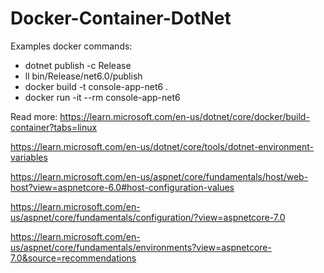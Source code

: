 # Docker-Container-DotNet
Examples docker commands:

 - dotnet publish -c Release
 - ll bin/Release/net6.0/publish
 - docker build -t console-app-net6 .
 - docker run -it --rm console-app-net6

Read more:
https://learn.microsoft.com/en-us/dotnet/core/docker/build-container?tabs=linux

https://learn.microsoft.com/en-us/dotnet/core/tools/dotnet-environment-variables

https://learn.microsoft.com/en-us/aspnet/core/fundamentals/host/web-host?view=aspnetcore-6.0#host-configuration-values

https://learn.microsoft.com/en-us/aspnet/core/fundamentals/configuration/?view=aspnetcore-7.0

https://learn.microsoft.com/en-us/aspnet/core/fundamentals/environments?view=aspnetcore-7.0&source=recommendations